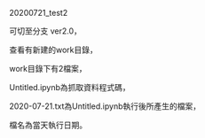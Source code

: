 20200721_test2

可切至分支 ver2.0，

查看有新建的work目錄，

work目錄下有2檔案，

Untitled.ipynb為抓取資料程式碼，

2020-07-21.txt為Untitled.ipynb執行後所產生的檔案，

檔名為當天執行日期。
